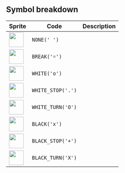 <meta charset="UTF-8">

## Symbol breakdown
| Sprite | Code | Description |
| -------- | -------- | -------- |
|<img src="https://github.com/codenjoyme/codenjoy/raw/master/CodingDojo/games/reversi/src/main/webapp/resources/reversi/sprite/none.png" style="width:40px;" /> | `NONE(' ')` |  | 
|<img src="https://github.com/codenjoyme/codenjoy/raw/master/CodingDojo/games/reversi/src/main/webapp/resources/reversi/sprite/break.png" style="width:40px;" /> | `BREAK('☼')` |  | 
|<img src="https://github.com/codenjoyme/codenjoy/raw/master/CodingDojo/games/reversi/src/main/webapp/resources/reversi/sprite/white.png" style="width:40px;" /> | `WHITE('o')` |  | 
|<img src="https://github.com/codenjoyme/codenjoy/raw/master/CodingDojo/games/reversi/src/main/webapp/resources/reversi/sprite/white_stop.png" style="width:40px;" /> | `WHITE_STOP('.')` |  | 
|<img src="https://github.com/codenjoyme/codenjoy/raw/master/CodingDojo/games/reversi/src/main/webapp/resources/reversi/sprite/white_turn.png" style="width:40px;" /> | `WHITE_TURN('O')` |  | 
|<img src="https://github.com/codenjoyme/codenjoy/raw/master/CodingDojo/games/reversi/src/main/webapp/resources/reversi/sprite/black.png" style="width:40px;" /> | `BLACK('x')` |  | 
|<img src="https://github.com/codenjoyme/codenjoy/raw/master/CodingDojo/games/reversi/src/main/webapp/resources/reversi/sprite/black_stop.png" style="width:40px;" /> | `BLACK_STOP('+')` |  | 
|<img src="https://github.com/codenjoyme/codenjoy/raw/master/CodingDojo/games/reversi/src/main/webapp/resources/reversi/sprite/black_turn.png" style="width:40px;" /> | `BLACK_TURN('X')` |  | 
